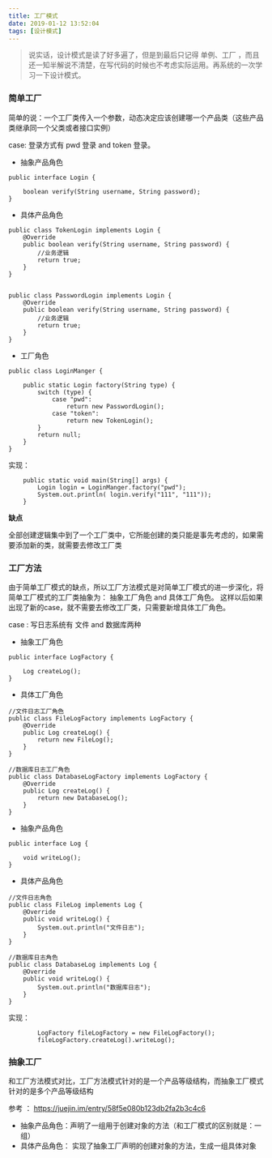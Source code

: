 ```yaml
---
title: 工厂模式
date: 2019-01-12 13:52:04
tags: [设计模式]
---
```


> 说实话，设计模式是读了好多遍了，但是到最后只记得 单例、工厂   ，而且还一知半解说不清楚，在写代码的时候也不考虑实际运用。再系统的一次学习一下设计模式。

### 简单工厂

简单的说：一个工厂类传入一个参数，动态决定应该创建哪一个产品类（这些产品类继承同一个父类或者接口实例）


case:  登录方式有   pwd 登录  and  token 登录。


<!--more--->
- 抽象产品角色
```
public interface Login {

    boolean verify(String username, String password);
}
```

- 具体产品角色
```
public class TokenLogin implements Login {
    @Override
    public boolean verify(String username, String password) {
        //业务逻辑
        return true;
    }
}


public class PasswordLogin implements Login {
    @Override
    public boolean verify(String username, String password) {
        //业务逻辑
        return true;
    }
}
```

- 工厂角色
```
public class LoginManger {

    public static Login factory(String type) {
        switch (type) {
            case "pwd":
                return new PasswordLogin();
            case "token":
                return new TokenLogin();
        }
        return null;
    }
}
```

实现： 
```
    public static void main(String[] args) {
        Login login = LoginManger.factory("pwd");
        System.out.println( login.verify("111", "111"));
    }

```

**缺点**

全部创建逻辑集中到了一个工厂类中，它所能创建的类只能是事先考虑的，如果需要添加新的类，就需要去修改工厂类
### 工厂方法

由于简单工厂模式的缺点，所以工厂方法模式是对简单工厂模式的进一步深化，将简单工厂模式的工厂类抽象为： 抽象工厂角色 and 具体工厂角色。
这样以后如果出现了新的case，就不需要去修改工厂类，只需要新增具体工厂角色。

case : 写日志系统有  文件  and 数据库两种 

- 抽象工厂角色 
```
public interface LogFactory {

    Log createLog();
}
```
- 具体工厂角色
```
//文件日志工厂角色
public class FileLogFactory implements LogFactory {
    @Override
    public Log createLog() {
        return new FileLog();
    }
}

//数据库日志工厂角色
public class DatabaseLogFactory implements LogFactory {
    @Override
    public Log createLog() {
        return new DatabaseLog();
    }
}
```
- 抽象产品角色
```
public interface Log {

    void writeLog();
}
```
- 具体产品角色
```
//文件日志角色
public class FileLog implements Log {
    @Override
    public void writeLog() {
        System.out.println("文件日志");
    }
}

//数据库日志角色
public class DatabaseLog implements Log {
    @Override
    public void writeLog() {
        System.out.println("数据库日志");
    }
}
``` 

实现：

```
        LogFactory fileLogFactory = new FileLogFactory();
        fileLogFactory.createLog().writeLog();
```

### 抽象工厂

和工厂方法模式对比，工厂方法模式针对的是一个产品等级结构，而抽象工厂模式针对的是多个产品等级结构


参考 ： https://juejin.im/entry/58f5e080b123db2fa2b3c4c6

- 抽象产品角色：声明了一组用于创建对象的方法（和工厂模式的区别就是：一组）
- 具体产品角色： 实现了抽象工厂声明的创建对象的方法，生成一组具体对象







